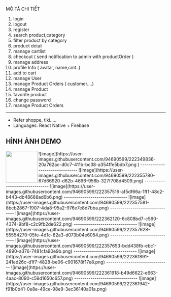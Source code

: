 MÔ TẢ CHI TIẾT
1. login
2. logout
3. register
4. search product,category
5. filter product by category
6. product detail
7. manage cartlist
8. checkout ( send notification to admin with productOrder )
9. manage address
10. profile Info ( avatar, name,cmt..)
11. add to cart 
12. manage User
13. manage Product Orders ( customer....)
14. manage Product 
15. favorite product 
16. change password
17. manage Product Orders 
------
- Refer shoppe, tiki.....
- Languages: React Native + Firebase


HÌNH ẢNH DEMO
-------------------------------
<img align="left" width="100" height="100" src="http://www.fillmurray.com/100/100">
![image](https://user-images.githubusercontent.com/94690599/222349836-20a762ac-d0c7-411b-bc38-a354ffe5bdb7.png ) 
-------------------------------
![image](https://user-images.githubusercontent.com/94690599/222355780-67d66920-d62b-4696-956b-327f708d4509.png)
-------------------------------
![image](https://user-images.githubusercontent.com/94690599/222357516-af5df66a-1ff1-48c2-b443-db48688ad6b6.png)
-------------------------------
![image](https://user-images.githubusercontent.com/94690599/222357581-8bcb2867-1907-4da8-95a2-976e7e8d7bba.png)
-------------------------------
![image](https://user-images.githubusercontent.com/94690599/222362120-6c808bd7-c560-4374-9bf8-c2c9fb2de622.png)
-------------------------------
![image](https://user-images.githubusercontent.com/94690599/222357628-55554270-05fe-4d1c-82a3-d073b04e6054.png)
-------------------------------
![image](https://user-images.githubusercontent.com/94690599/222357653-bdd438fb-ebc1-4890-a376-7481cfa90e9b.png)
-------------------------------
![image](https://user-images.githubusercontent.com/94690599/222361891-241ed26c-d1f7-4828-be06-c901678f17e8.png)
-------------------------------
![image](https://user-images.githubusercontent.com/94690599/222361918-b49d6622-e663-4aac-8090-c59d1650c657.png)
-------------------------------
![image](https://user-images.githubusercontent.com/94690599/222361942-f91b0b41-0e8e-49ce-98e9-3ec36140a01a.png)
